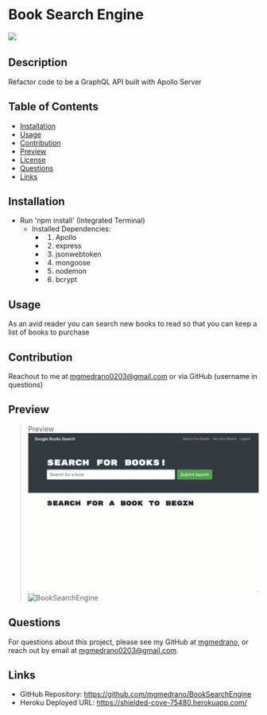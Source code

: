 # Book Search Engine
![](https://img.shields.io/badge/license-MIT%20License-blue?style=flat-square)
## Description
Refactor code to be a GraphQL API built with Apollo Server
## Table of Contents
* [Installation](#installation)
* [Usage](#usage)
* [Contribution](#contribution)
* [Preview](#preview)
* [License](#license)
* [Questions](#questions)
* [Links](#links)

## Installation
- Run 'npm install' (Integrated Terminal)
    - Installed Dependencies:
        -   1. Apollo
        -   2. express
        -   3. jsonwebtoken
        -   4. mongoose
        -   5. nodemon
        -   6. bcrypt

## Usage
As an avid reader you can search new books to read so that you can keep a list of books to purchase

## Contribution
Reachout to me at mgmedrano0203@gmail.com or via GitHub (username in questions)

## Preview
> Preview ![BookSearchEngine](client/public/assets/BookSearchEngine.gif) 
> ![BookSearchEngine](client/public/assets/BookSearchEngine2.gif) 


## Questions
For questions about this project, please see my GitHub at [mgmedrano](https://github.com/mgmedrano), or reach out by email at mgmedrano0203@gmail.com.

## Links
- GitHub Repository: https://github.com/mgmedrano/BookSearchEngine
- Heroku Deployed URL: https://shielded-cove-75480.herokuapp.com/